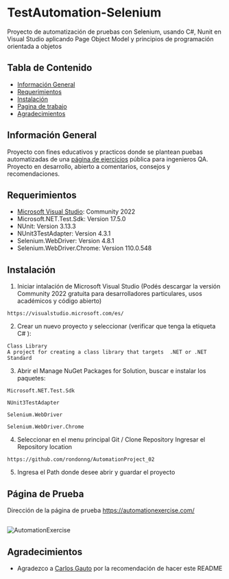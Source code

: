 # TestAutomation-Selenium
Proyecto de automatización de pruebas con Selenium, usando C#, Nunit en Visual Studio aplicando Page Object Model y principios de programación orientada a objetos
## Tabla de Contenido
* [Información General](#Información-General)
* [Requerimientos](#Requerimientos)
* [Instalación](#Instalación)
* [Pagina de trabajo](#Pagina-de-Prueba)
* [Agradecimientos](#Agradecimientos)
## Información General
Proyecto con fines educativos y practicos donde se plantean puebas automatizadas de una [página de ejercicios](https://automationexercise.com/) pública para ingenieros QA. Proyecto en desarrollo, abierto a comentarios, consejos y recomendaciones.
## Requerimientos
* [Microsoft Visual Studio](https://visualstudio.microsoft.com/es/): Community 2022
* Microsoft.NET.Test.Sdk: Version 17.5.0
* NUnit: Version 3.13.3
* NUnit3TestAdapter: Version 4.3.1
* Selenium.WebDriver: Version 4.8.1
* Selenium.WebDriver.Chrome: Version 110.0.548
## Instalación
1. Iniciar intalación de Microsoft Visual Studio (Podés descargar la versión Community 2022 gratuita para desarrolladores particulares, usos académicos y código abierto) 
```
https://visualstudio.microsoft.com/es/
```
2. Crear un nuevo proyecto y seleccionar (verificar que tenga la etiqueta C# ):
```
Class Library 
A project for creating a class library that targets  .NET or .NET Standard
```
3. Abrir el Manage NuGet Packages for Solution, buscar e instalar los paquetes:
```
Microsoft.NET.Test.Sdk
```
```
NUnit3TestAdapter
```
```
Selenium.WebDriver
```
```
Selenium.WebDriver.Chrome
```
4. Seleccionar en el menu principal Git / Clone Repository
Ingresar el Repository location 
```
https://github.com/rondonng/AutomationProject_02
```
5. Ingresa el Path donde desee abrir y guardar el proyecto
## Página de Prueba
Dirección de la página de prueba https://automationexercise.com/
##
![AutomationExercise](https://automationexercise.com/static/images/home/logo.png)
## Agradecimientos
* Agradezco a [Carlos Gauto](https://www.linkedin.com/in/gautocarlos/) por la recomendación de hacer este README
